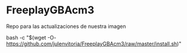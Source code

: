 # FreeplayGBAcm3
Repo para las actualizaciones de nuestra imagen

bash -c "$(wget -O- https://github.com/julenvitoria/FreeplayGBAcm3/raw/master/install.sh)"
